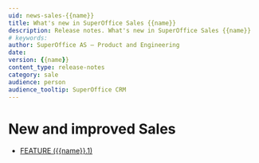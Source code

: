 ```yaml
---
uid: news-sales-{{name}}
title: What's new in SuperOffice Sales {{name}}
description: Release notes. What's new in SuperOffice Sales {{name}}
# keywords: 
author: SuperOffice AS – Product and Engineering
date: 
version: {{name}}
content_type: release-notes
category: sale
audience: person
audience_tooltip: SuperOffice CRM
---
```


# New and improved Sales

* [FEATURE ({{name}}.1)][1]

<!-- Referenced links-->
[1]: {{name}}.1-update.md
